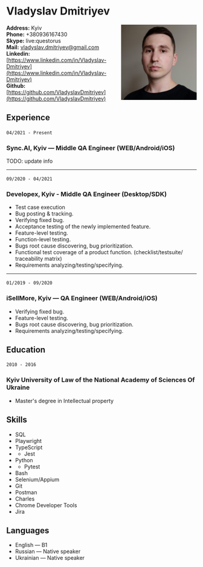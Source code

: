 # Vladyslav Dmitriyev  

<img src="./img/vlad.jpg" width="200" align="right"/>

**Address:** Kyiv  
**Phone:** +380936167430  
**Skype:** live:questorus  
**Mail:** vladyslav.dmitriyev@gmail.com  
**Linkedin:** [https://www.linkedin.com/in/Vladyslav-Dmitriyev](https://www.linkedin.com/in/Vladyslav-Dmitriyev)  
**Github:** [https://github.com/VladyslavDmitriyev](https://github.com/VladyslavDmitriyev)  

## **Experience**
`04/2021 - Present`  
### Sync.AI, Kyiv — Middle QA Engineer (WEB/Android/iOS)  
TODO: update info

---

`09/2020 - 04/2021`  
### Developex, Kyiv - Middle QA Engineer (Desktop/SDK)  
- Test case execution
- Bug posting & tracking.
- Verifying fixed bug.
- Acceptance testing of the newly implemented feature.
- Feature-level testing.
- Function-level testing.
- Bugs root cause discovering, bug prioritization.
- Functional test coverage of a product function. (checklist/testsuite/
traceability matrix)
- Requirements analyzing/testing/specifying.

---

`01/2019 - 09/2020`  
### iSellMore, Kyiv — QA Engineer (WEB/Android/iOS)  

- Verifying fixed bug.
- Feature-level testing.
- Bugs root cause discovering, bug prioritization.
- Requirements analyzing/testing/specifying.

## **Education**
`2010 - 2016`  
### Kyiv University of Law of the National Academy of Sciences Of Ukraine  
- Master's degree in Intellectual property

## **Skills**
- SQL
- Playwright
- TypeScript
- - Jest
- Python
- - Pytest
- Bash
- Selenium/Appium
- Git
- Postman
- Charles
- Chrome Developer Tools
- Jira

## **Languages**
- English — B1  
- Russian — Native speaker  
- Ukrainian — Native speaker  